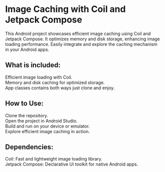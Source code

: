 # Image Caching with Coil and Jetpack Compose


This Android project showcases efficient image caching using Coil and Jetpack Compose. It optimizes memory and disk storage, enhancing image loading performance. Easily integrate and explore the caching mechanism in your Android apps.

## What is included:

Efficient image loading with Coil.<br>
Memory and disk caching for optimized storage.<br>
App classes contains both ways just clone and enjoy.<br>

## How to Use:

Clone the repository.<br>
Open the project in Android Studio.<br>
Build and run on your device or emulator.<br>
Explore efficient image caching in action.<br>

## Dependencies:

Coil: Fast and lightweight image loading library.<br>
Jetpack Compose: Declarative UI toolkit for native Android apps.<br>


